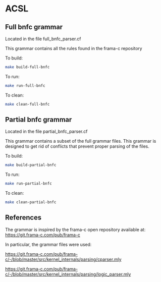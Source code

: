 # ACSL

## Full bnfc grammar

Located in the file full_bnfc_parser.cf

This grammar contains all the rules found in the frama-c repository

To build:

```sh
make build-full-bnfc
```

To run:

```sh
make run-full-bnfc
```

To clean:

```sh
make clean-full-bnfc
```

## Partial bnfc grammar

Located in the file partial_bnfc_parser.cf

This grammar contains a subset of the full grammar files. This grammar is designed to get rid of conflicts that prevent proper parsing of the files.

To build:

```sh
make build-partial-bnfc
```

To run:

```sh
make run-partial-bnfc
```

To clean:

```sh
make clean-partial-bnfc
```


## References

The grammar is inspired by the frama-c open repository available at:  
https://git.frama-c.com/pub/frama-c 

In particular, the grammar files were used: 

https://git.frama-c.com/pub/frama-c/-/blob/master/src/kernel_internals/parsing/cparser.mly

https://git.frama-c.com/pub/frama-c/-/blob/master/src/kernel_internals/parsing/logic_parser.mly
